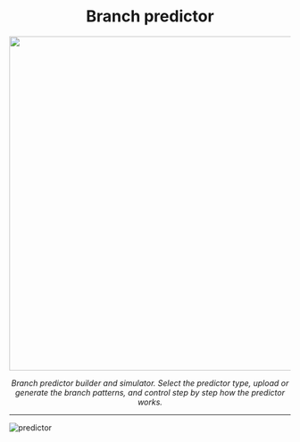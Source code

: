 <h1 align="center">Branch predictor</h1>
<div align="center">
  <img width="600" src="https://user-images.githubusercontent.com/33251573/195426623-472f1745-abd5-4b38-ada8-12f79b78a95c.png">
  <p align="center"><i>Branch predictor builder and simulator. Select the predictor type, upload or generate the branch patterns, and control step by step how the predictor works.</i></p>
</div>

---

![predictor](https://user-images.githubusercontent.com/33251573/195426635-b3990974-d994-4f77-a184-fdf4f46bbffa.png)
